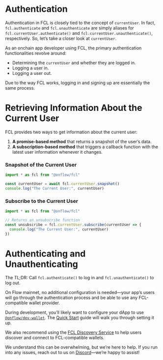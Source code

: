 # Authentication

Authentication in FCL is closely tied to the concept of `currentUser`. In fact, `fcl.authenticate` and `fcl.unauthenticate` are simply aliases for `fcl.currentUser.authenticate()` and `fcl.currentUser.unauthenticate()`, respectively. So, let’s take a closer look at `currentUser`.

As an onchain app developer using FCL, the primary authentication functionalities revolve around:

- Determining the `currentUser` and whether they are logged in.
- Logging a user in.
- Logging a user out.

Due to the way FCL works, logging in and signing up are essentially the same process.

# Retrieving Information About the Current User

FCL provides two ways to get information about the current user:

1. **A promise-based method** that returns a snapshot of the user’s data.
2. **A subscription-based method** that triggers a callback function with the latest user information whenever it changes.

### Snapshot of the Current User

```javascript
import * as fcl from "@onflow/fcl"

const currentUser = await fcl.currentUser.snapshot()
console.log("The Current User:", currentUser)
```

### Subscribe to the Current User

```javascript
import * as fcl from "@onflow/fcl"

// Returns an unsubscribe function
const unsubscribe = fcl.currentUser.subscribe(currentUser => {
  console.log("The Current User:", currentUser)
})
```

# Authenticating and Unauthenticating

The TL;DR: Call `fcl.authenticate()` to log in and `fcl.unauthenticate()` to log out.

On Flow mainnet, no additional configuration is needed—your app’s users will go through the authentication process and be able to use any FCL-compatible wallet provider.

During development, you’ll likely want to configure your dApp to use [`@onflow/dev-wallet`](https://github.com/onflow/fcl-dev-wallet). The [Quick Start](../../../build/getting-started/fcl-quickstart.md) guide will walk you through setting it up.

We also recommend using the [FCL Discovery Service](discovery.md) to help users discover and connect to FCL-compatible wallets.

We understand this can be overwhelming, but we’re here to help. If you run into any issues, reach out to us on [Discord](https://discord.gg/flow)—we’re happy to assist!